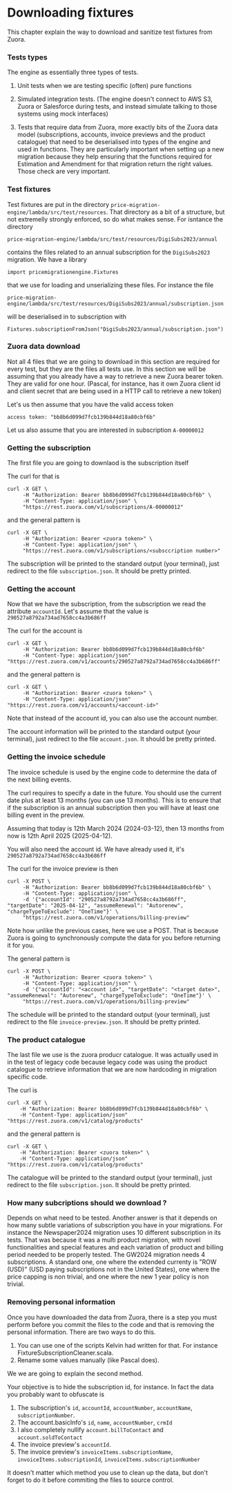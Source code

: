 # Downloading fixtures

This chapter explain the way to download and sanitize test fixtures from Zuora.

### Tests types

The engine as essentially three types of tests. 

1. Unit tests when we are testing specific (often) pure functions

2. Simulated integration tests. (The engine doesn't connect to AWS S3, Zuora or Salesforce during tests, and instead simulate talking to those systems using mock interfaces)

3. Tests that require data from Zuora, more exactly bits of the Zuora data model (subscriptions, accounts, invoice previews and the product catalogue) that need to be deserialised into types of the engine and used in functions. They are particularly important when setting up a new migration because they help ensuring that the functions required for Estimation and Amendment for that migration return the right values. Those check are very important.

### Test fixtures

Test fixtures are put in the directory `price-migration-engine/lambda/src/test/resources`. That directory as a bit of a structure, but not extremelly strongly enforced, so do what makes sense. For isntance the directory

```
price-migration-engine/lambda/src/test/resources/DigiSubs2023/annual
```

contains the files related to an annual subscription for the `DigiSubs2023` migration. We have a library

```
import pricemigrationengine.Fixtures
```

that we use for loading and unserializing these files. For instance the file

```
price-migration-engine/lambda/src/test/resources/DigiSubs2023/annual/subscription.json
```

will be deserialised in to subscription with 

```
Fixtures.subscriptionFromJson("DigiSubs2023/annual/subscription.json")
```

### Zuora data download

Not all 4 files that we are going to download in this section are required for every test, but they are the files all tests use. In this section we will be assuming that you already have a way to retrieve a new Zuora bearer token. They are valid for one hour. (Pascal, for instance, has it own Zuora client id and client secret that are being used in a HTTP call to retrieve a new token)

Let's us then assume that you have the valid access token 

```
access token: "bb8b6d099d7fcb139b844d18a80cbf6b"
```

Let us also assume that you are interested in subscription `A-00000012`

### Getting the subscription

The first file you are going to downlaod is the subscription itself 

The curl for that is 

```
curl -X GET \
     -H "Authorization: Bearer bb8b6d099d7fcb139b844d18a80cbf6b" \
     -H "Content-Type: application/json" \
     "https://rest.zuora.com/v1/subscriptions/A-00000012"
```

and the general pattern is 

```
curl -X GET \
     -H "Authorization: Bearer <zuora token>" \
     -H "Content-Type: application/json" \
     "https://rest.zuora.com/v1/subscriptions/<subsccription number>"
```

The subscription will be printed to the standard output (your terminal), just redirect to the file `subscription.json`. It should be pretty printed.

### Getting the account

Now that we have the subscription, from the subscription we read the attribute `accountId`. Let's assume that the value is `290527a8792a734ad7658cc4a3b686ff`

The curl for the account is

```
curl -X GET \
     -H "Authorization: Bearer bb8b6d099d7fcb139b844d18a80cbf6b" 
     -H "Content-Type: application/json" "https://rest.zuora.com/v1/accounts/290527a8792a734ad7658cc4a3b686ff"
```

and the general pattern is 

```
curl -X GET \
     -H "Authorization: Bearer <zuora token>" \
     -H "Content-Type: application/json" "https://rest.zuora.com/v1/accounts/<account-id>"
```

Note that instead of the account id, you can also use the account number.

The account information will be printed to the standard output (your terminal), just redirect to the file `account.json`. It should be pretty printed.

### Getting the invoice schedule

The invoice schedule is used by the engine code to determine the data of the next billing events.

The curl requires to specify a date in the future. You should use the current date plus at least 13 months (you can use 13 months). This is to ensure that if the subscription is an annual subscription then you will have at least one billing event in the preview. 

Assuming that today is 12th March 2024 (2024-03-12), then 13 months from now is 12th April 2025 (2025-04-12).

You will also need the account id. We have already used it, it's `290527a8792a734ad7658cc4a3b686ff`

The curl for the invoice preview is then

```
curl -X POST \
     -H "Authorization: Bearer bb8b6d099d7fcb139b844d18a80cbf6b" \
     -H "Content-Type: application/json" \
     -d '{"accountId": "290527a8792a734ad7658cc4a3b686ff", "targetDate": "2025-04-12", "assumeRenewal": "Autorenew", "chargeTypeToExclude": "OneTime"}' \
     "https://rest.zuora.com/v1/operations/billing-preview"
```

Note how unlike the previous cases, here we use a POST. That is because Zuora is going to synchronously compute the data for you before returning it for you.


The general pattern is 

```
curl -X POST \
     -H "Authorization: Bearer <zuora token>" \
     -H "Content-Type: application/json" \
     -d '{"accountId": "<account id>", "targetDate": "<target date>", "assumeRenewal": "Autorenew", "chargeTypeToExclude": "OneTime"}' \
     "https://rest.zuora.com/v1/operations/billing-preview"
```

The schedule will be printed to the standard output (your terminal), just redirect to the file `invoice-preview.json`. It should be pretty printed.

### The product catalogue 

The last file we use is the zuora producr catalogue. It was actually used in in the test of legacy code because legacy code was using the product catalogue to retrieve information that we are now hardcoding in migration specific code.

The curl is

```
curl -X GET \
    -H "Authorization: Bearer bb8b6d099d7fcb139b844d18a80cbf6b" \
    -H "Content-Type: application/json" "https://rest.zuora.com/v1/catalog/products"
``` 

and the general pattern is 

```
curl -X GET \
    -H "Authorization: Bearer <zuora token>" \
    -H "Content-Type: application/json" "https://rest.zuora.com/v1/catalog/products"
``` 

The catalogue will be printed to the standard output (your terminal), just redirect to the file `subscription.json`. It should be pretty printed.

### How many subcriptions should we download ?

Depends on what need to be tested. Another answer is that it depends on how many subtle variations of subscription you have in your migrations. For instance the Newspaper2024 migration uses 10 different subscription in its tests. That was because it was a multi product migration, with novel functionalities and special features and each variation of product and billing period needed to be properly tested. The GW2024 migration needs 4 subscriptions. A standard one, one where the extended currenty is "ROW (USD)" (USD paying subscriptions not in the United States), one where the price capping is non trivial, and one where the new 1 year policy is non trivial.

### Removing personal information 

Once you have downloaded the data from Zuora, there is a step you must perform before you commit the files to the code and that is removing the personal information. There are two ways to do this. 

1. You can use one of the scripts Kelvin had written for that. For instance FixtureSubscriptionCleaner.scala.
2. Rename some values manually (like Pascal does). 

We we are going to explain the second method.

Your objective is to hide the subscription id, for instance. In fact the data you probably want to obfuscate is

1. The subscription's `id`, `accountId`, `accountNumber`, `accountName`, `subscriptionNumber`.
2. The account.basicInfo's `id`, `name`, `accountNumber`, `crmId`
3. I also completely nullify `account.billToContact` and `account.soldToContact`
4. The invoice preview's `accountId`. 
5. The invoice preview's `invoiceItems.subscriptionName`, `invoiceItems.subscriptionId`, `invoiceItems.subscriptionNumber`

It doesn't matter which method you use to clean up the data, but don't forget to do it before commiting the files to source control.
